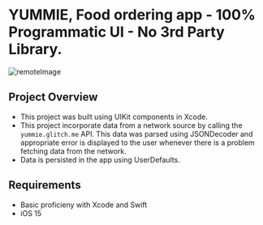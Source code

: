 # YUMMIE, Food ordering app - **100% Programmatic UI** - No 3rd Party Library.

![remoteImage](https://drive.google.com/file/d/14sKXubblBnNzKjSr0L-27EW_faYx1_3Z/view?usp=share_link)

## Project Overview
- This project was built using UIKit components in Xcode.
- This project incorporate data from a network source by calling the `yummie.glitch.me` API. This data was parsed using JSONDecoder and appropriate error is displayed to the user whenever there is a problem fetching data from the network. 
- Data is persisted in the app using UserDefaults. 

## Requirements
- Basic proficieny with Xcode and Swift
- iOS 15
